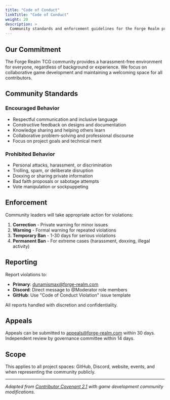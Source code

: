 ```yaml
---
title: "Code of Conduct"
linkTitle: "Code of Conduct"
weight: 20
description: >
  Community standards and enforcement guidelines for the Forge Realm project.
---
```


## Our Commitment

The Forge Realm TCG community provides a harassment-free environment for
everyone, regardless of background or experience. We focus on collaborative game
development and maintaining a welcoming space for all contributors.

## Community Standards

### Encouraged Behavior

- Respectful communication and inclusive language
- Constructive feedback on designs and documentation
- Knowledge sharing and helping others learn
- Collaborative problem-solving and professional discourse
- Focus on project goals and technical merit

### Prohibited Behavior

- Personal attacks, harassment, or discrimination
- Trolling, spam, or deliberate disruption
- Doxxing or sharing private information
- Bad faith proposals or sabotage attempts
- Vote manipulation or sockpuppeting

## Enforcement

Community leaders will take appropriate action for violations:

1. **Correction** - Private warning for minor issues
2. **Warning** - Formal warning for repeated violations
3. **Temporary Ban** - 1-30 days for serious violations
4. **Permanent Ban** - For extreme cases (harassment, doxxing, illegal activity)

## Reporting

Report violations to:

- **Primary**: <dunamismax@forge-realm.com>
- **Discord**: Direct message to @Moderator role members
- **GitHub**: Use "Code of Conduct Violation" issue template

All reports handled with discretion and confidentiality.

## Appeals

Appeals can be submitted to <appeals@forge-realm.com> within 30 days.
Independent review by governance committee within 14 days.

## Scope

This applies to all project spaces: GitHub, Discord, website, events, and when
representing the community publicly.

---

_Adapted from [Contributor Covenant 2.1](https://www.contributor-covenant.org)
with game development community modifications._
